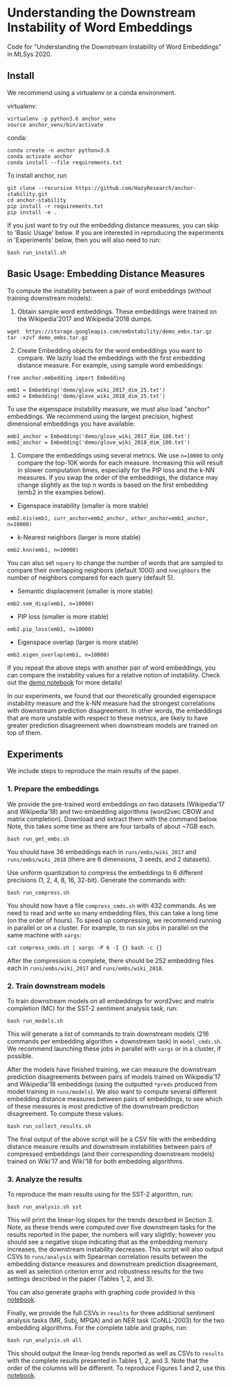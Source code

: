 # Understanding the Downstream Instability of Word Embeddings

Code for "Understanding the Downstream Instability of Word Embeddings" in MLSys 2020.

## Install

We recommend using a virtualenv or a conda environment.

virtualenv:
```
virtualenv -p python3.6 anchor_venv
source anchor_venv/bin/activate
```

conda:
```
conda create -n anchor python=3.6
conda activate anchor
conda install --file requirements.txt
```

To install anchor, run
```
git clone --recursive https://github.com/HazyResearch/anchor-stability.git
cd anchor-stability
pip install -r requirements.txt
pip install -e .
```

If you just want to try out the embedding distance measures, you can skip to 'Basic Usage' below. If you are interested in reproducing the experiments in 'Experiments' below, then you will also need to run:
```
bash run_install.sh
```

## Basic Usage: Embedding Distance Measures

To compute the instability between a pair of word embeddings (without training downstream models):
1. Obtain sample word embeddings. These embeddings were trained on the Wikipedia'2017 and Wikipedia'2018 dumps.
```
wget  https://storage.googleapis.com/embstability/demo_embs.tar.gz
tar -xzvf demo_embs.tar.gz
```
2. Create Embedding objects for the word embeddings you want to compare. We lazily load the embeddings with the first embedding distance measure. For example, using sample word embeddings:
```
from anchor.embedding import Embedding

emb1 = Embedding('demo/glove_wiki_2017_dim_25.txt')
emb2 = Embedding('demo/glove_wiki_2018_dim_25.txt')
```
To use the eigenspace instability measure, we must also load "anchor" embeddings. We recommend using the largest precision, highest dimensional embeddings you have available:
```
emb1_anchor = Embedding('demo/glove_wiki_2017_dim_100.txt')
emb2_anchor = Embedding('demo/glove_wiki_2018_dim_100.txt')
```

1. Compare the embeddings using several metrics. We use `n=10000` to only compare the top-10K words for each measure. Increasing this will result in slower computation times, especially for the PIP loss and the k-NN measures. If you swap the order of the embeddings, the distance may change slightly as the top n words is based on the first embedding (emb2 in the examples below).

- Eigenspace instability (smaller is more stable)
```
emb2.eis(emb1, curr_anchor=emb2_anchor, other_anchor=emb1_anchor, n=10000)
```
- k-Nearest neighbors (larger is more stable)
```
emb2.knn(emb1, n=10000)
```
You can also set `nquery` to change the number of words that are sampled to compare their overlapping neighbors (default 1000) and `nneighbors` the number of neighbors compared for each query (default 5).

- Semantic displacement (smaller is more stable)
```
emb2.sem_disp(emb1, n=10000)
```
- PIP loss (smaller is more stable)
```
emb2.pip_loss(emb1, n=10000)
```
- Eigenspace overlap (larger is more stable)
```
emb2.eigen_overlap(emb1, n=10000)
```

If you repeat the above steps with another pair of word embeddings, you can compare the instability values for a relative notion of instability. Check out the [demo notebook](notebooks/demo_distance_measures.ipynb) for more details!

In our experiments, we found that our theoretically grounded eigenspace instability measure and the k-NN measure had the strongest correlations with downstream prediction disagreement. In other words, the embeddings that are more unstable with respect to these metrics, are likely to have greater prediction disagreement when downstream models are trained on top of them.

## Experiments

We include steps to reproduce the main results of the paper.

### 1. Prepare the embeddings

We provide the pre-trained word embeddings on two datasets (Wikipedia'17 and Wikipedia'18) and two embedding algorithms (word2vec CBOW and matrix completion). Download and extract them with the command below. Note, this takes some time as there are four tarballs of about ~7GB each.

```
bash run_get_embs.sh
```
You should have 36 embeddings each in `runs/embs/wiki_2017` and `runs/embs/wiki_2018` (there are 6 dimensions, 3 seeds, and 2 datasets).

Use uniform quantization to compress the embeddings to 6 different precisions (1, 2, 4, 8, 16, 32-bit). Generate the commands with:
```
bash run_compress.sh
```
You should now have a file `compress_cmds.sh` with 432 commands. As we need to read and write so many embedding files, this can take a long time (on the order of hours). To speed up compressing, we recommend running in parallel or on a cluster. For example, to run six jobs in parallel on the same machine with `xargs`:
```
cat compress_cmds.sh | xargs -P 6 -I {} bash -c {}
```

After the compression is complete, there should be 252 embedding files each in  `runs/embs/wiki_2017` and `runs/embs/wiki_2018`.

### 2. Train downstream models

To train downstream models on all embeddings for word2vec and matrix completion (MC) for the SST-2 sentiment analysis task, run:
```
bash run_models.sh
```
This will generate a list of commands to train downstream models (216 commands per embedding algorithm + downstream task) in `model_cmds.sh`. We recommend launching these jobs in parallel with `xargs` or in a cluster, if possible.

After the models have finished training, we can measure the downstream prediction disagreements between pairs of models trained on Wikipedia'17 and Wikipedia'18 embeddings (using the outputted `*preds` produced from model training in `runs/models`). We also want to compute several different embedding distance measures between pairs of embeddings, to see which of these measures is most predictive of the downstream prediction disagreement. To compute these values:
```
bash run_collect_results.sh
```
The final output of the above script will be a CSV file with the embedding distance measure results and downstream instabilities between pairs of compressed embeddings (and their corresponding downstream models) trained on Wiki'17 and Wiki'18 for both embedding algorithms.

### 3. Analyze the results

To reproduce the main results using for the SST-2 algorithm, run:
```
bash run_analysis.sh sst
```

This will print the linear-log slopes for the trends described in Section 3. Note, as these trends were computed over five downstream tasks for the results reported in the paper, the numbers will vary slightly; however you should see a negative slope indicating that as the embedding memory increases, the downstream instability decreases. This script will also output CSVs to `runs/analysis` with Spearman correlation results between the embedding distance measures and downstream prediction disagreement, as well as selection criterion error and robustness results for the two settings described in the paper (Tables 1, 2, and 3).

You can also generate graphs with graphing code provided in this [notebook](notebooks/stability-memory-tradeoff-figures-sst2.ipynb).

Finally, we provide the full CSVs in `results` for three additional sentiment analysis tasks (MR, Subj, MPQA) and an NER task (CoNLL-2003) for the two embedding algorithms. For the complete table and graphs, run:
```
bash run_analysis.sh all
```
This should output the linear-log trends reported as well as CSVs to `results` with the complete results presented in Tables 1, 2, and 3. Note that the order of the columns will be different. To reproduce Figures 1 and 2, use this [notebook](notebooks/stability-memory-tradeoff-figures.ipynb).
